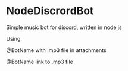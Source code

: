 # NodeDiscrordBot
Simple music bot for discord, written in node js

Using:

@BotName with .mp3 file in attachments

@BotName link to .mp3 file
